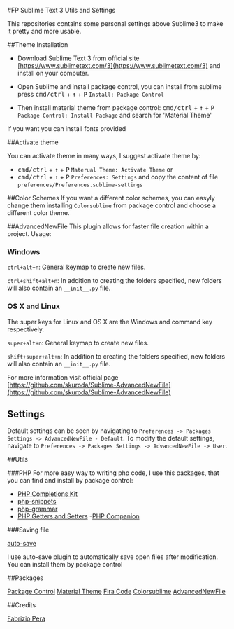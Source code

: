 #FP Sublime Text 3 Utils and Settings

This repositories contains some personal settings above Sublime3 to make it pretty and more usable.

##Theme Installation
- Download Sublime Text 3 from official site [https://www.sublimetext.com/3](https://www.sublimetext.com/3) and install on your computer.

- Open Sublime and install package control, you can install from sublime press <kbd>cmd/ctrl</kbd> + <kbd>↑</kbd> + <kbd>P</kbd> `Install: Package Control`

- Then install material theme from package control:
<kbd>cmd/ctrl</kbd> + <kbd>↑</kbd> + <kbd>P</kbd> `Package Control: Install Package` and search for 'Material Theme'

If you want you can install fonts provided

##Activate theme

You can activate theme in many ways, I suggest activate theme by:
- <kbd>cmd/ctrl</kbd> + <kbd>↑</kbd> + <kbd>P</kbd> `Materual Theme: Activate Theme`
or
- <kbd>cmd/ctrl</kbd> + <kbd>↑</kbd> + <kbd>P</kbd> `Preferences: Settings` and copy the content of file `preferences/Preferences.sublime-settings`

##Color Schemes
If you want a different color schemes, you can easyly change them installing `Colorsublime` from package control and choose a different color theme.

##AdvancedNewFile
This plugin allows for faster file creation within a project.
Usage:

### Windows
`ctrl+alt+n`: General keymap to create new files.

`ctrl+shift+alt+n`: In addition to creating the folders specified, new folders will also contain an `__init__.py` file.

### OS X and Linux
The super keys for Linux and OS X are the Windows and command key respectively.

`super+alt+n`: General keymap to create new files.

`shift+super+alt+n`: In addition to creating the folders specified, new folders will also contain an `__init__.py` file.

For more information visit official page [https://github.com/skuroda/Sublime-AdvancedNewFile](https://github.com/skuroda/Sublime-AdvancedNewFile)

## Settings
Default settings can be seen by navigating to `Preferences -> Packages Settings -> AdvancedNewFile - Default`. To modify the default settings, navigate to `Preferences -> Packages Settings -> AdvancedNewFile -> User`.

##Utils

###PHP
For more easy way to writing php code, I use this packages, that you can find and install by package control:

- [PHP Completions Kit](https://github.com/gerardroche/sublime-phpck)
- [php-snippets](https://github.com/gerardroche/sublime-php-snippets)
- [php-grammar](https://github.com/gerardroche/sublime-php-grammar)
- [PHP Getters and Setters](https://github.com/francodacosta/sublime-php-getters-setters)
-[PHP Companion](https://github.com/erichard/SublimePHPCompanion)

###Saving file

[auto-save](https://github.com/jamesfzhang/auto-save)

I use auto-save plugin to automatically save open files after modification.
You can install them by package control

##Packages

[Package Control](https://packagecontrol.io/)
[Material Theme](https://github.com/equinusocio/material-theme)
[Fira Code](https://github.com/tonsky/FiraCode)
[Colorsublime](https://github.com/Colorsublime/Colorsublime-Plugin)
[AdvancedNewFile](https://github.com/skuroda/Sublime-AdvancedNewFile)

##Credits

[Fabrizio Pera](mailto:fabrizio.pera@gmail.com)